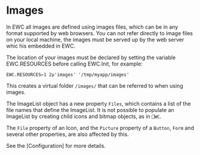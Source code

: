 # Images

In EWC all images are defined using images files, which can be in any format
supported by web browsers. You can not refer directly to image files on your
local machine, the images must be served up by the web server whic his embedded
in EWC.

The location of your images must be declared by setting the variable EWC.RESOURCES
before calling EWC.Init, for example:

`EWC.RESOURCES←1 2⍴'images' '/tmp/myapp/images'`

This creates a virtual folder `/images/` that can be referred to when using images.

The ImageList object has a new property `Files`, which contains a list of the
file names that define the ImageList. It is not possible to populate an
ImageList by creating child icons and bitmap objects, as in `⎕WC`.

The `File` property of an Icon, and the `Picture` property of a `Button`, `Form`
and several other properties, are also affected by this.

See the [Configuration] for more details.